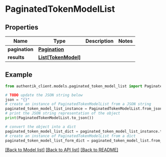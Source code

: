 # PaginatedTokenModelList


## Properties

Name | Type | Description | Notes
------------ | ------------- | ------------- | -------------
**pagination** | [**Pagination**](Pagination.md) |  | 
**results** | [**List[TokenModel]**](TokenModel.md) |  | 

## Example

```python
from authentik_client.models.paginated_token_model_list import PaginatedTokenModelList

# TODO update the JSON string below
json = "{}"
# create an instance of PaginatedTokenModelList from a JSON string
paginated_token_model_list_instance = PaginatedTokenModelList.from_json(json)
# print the JSON string representation of the object
print(PaginatedTokenModelList.to_json())

# convert the object into a dict
paginated_token_model_list_dict = paginated_token_model_list_instance.to_dict()
# create an instance of PaginatedTokenModelList from a dict
paginated_token_model_list_form_dict = paginated_token_model_list.from_dict(paginated_token_model_list_dict)
```
[[Back to Model list]](../README.md#documentation-for-models) [[Back to API list]](../README.md#documentation-for-api-endpoints) [[Back to README]](../README.md)


